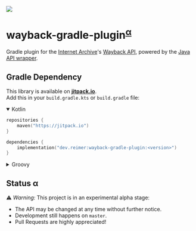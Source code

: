 [![](https://jitpack.io/v/dev.reimer/wayback-gradle-plugin.svg)](https://jitpack.io/#dev.reimer/wayback-gradle-plugin)

# wayback-gradle-plugin<sup>[α](#status-α)</sup>

Gradle plugin for the [Internet Archive](https://archive.org)'s [Wayback API](https://archive.org/help/wayback_api.php),
powered by the [Java API wrapper](https://github.com/reimersoftware/wayback-api).

## Gradle Dependency

This library is available on [**jitpack.io**](https://jitpack.io/#dev.reimer/wayback-gradle-plugin).  
Add this in your `build.gradle.kts` or `build.gradle` file:

<details open><summary>Kotlin</summary>

```kotlin
repositories {
    maven("https://jitpack.io")
}

dependencies {
    implementation("dev.reimer:wayback-gradle-plugin:<version>")
}
```

</details>

<details><summary>Groovy</summary>

```groovy
repositories {
    maven { url 'https://jitpack.io' }
}

dependencies {
    implementation 'dev.reimer:wayback-gradle-plugin:<version>'
}
```

</details>

## Status α

⚠️ _Warning:_ This project is in an experimental alpha stage:
- The API may be changed at any time without further notice.
- Development still happens on `master`.
- Pull Requests are highly appreciated!
